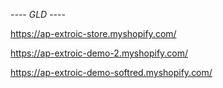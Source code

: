 *---- GLD ----*

https://ap-extroic-store.myshopify.com/

https://ap-extroic-demo-2.myshopify.com/

https://ap-extroic-demo-softred.myshopify.com/

